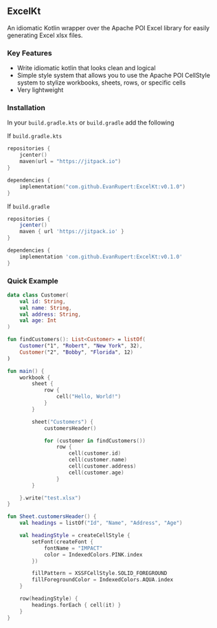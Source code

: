 ExcelKt
-
An idiomatic Kotlin wrapper over the Apache POI Excel library for easily generating Excel xlsx files.

### Key Features
- Write idiomatic kotlin that looks clean and logical
- Simple style system that allows you to use the Apache POI CellStyle system to stylize workbooks, sheets, rows, or specific cells
- Very lightweight

### Installation
In your `build.gradle.kts` or `build.gradle` add the following

If `build.gradle.kts`
```kotlin
repositories {
    jcenter()
    maven(url = "https://jitpack.io")
}

dependencies {
    implementation("com.github.EvanRupert:ExcelKt:v0.1.0")
}
```
If `build.gradle`
```groovy
repositories {
    jcenter()
    maven { url 'https://jitpack.io' }
}

dependencies {
    implementation 'com.github.EvanRupert:ExcelKt:v0.1.0'
}
```

### Quick Example
```kotlin
data class Customer(
    val id: String,
    val name: String,
    val address: String,
    val age: Int
)

fun findCustomers(): List<Customer> = listOf(
    Customer("1", "Robert", "New York", 32),
    Customer("2", "Bobby", "Florida", 12)
)

fun main() {
    workbook {
        sheet {
            row {
                cell("Hello, World!")
            }
        }

        sheet("Customers") {
            customersHeader()

            for (customer in findCustomers())
                row {
                    cell(customer.id)
                    cell(customer.name)
                    cell(customer.address)
                    cell(customer.age)
                }
        }

    }.write("test.xlsx")
}

fun Sheet.customersHeader() {
    val headings = listOf("Id", "Name", "Address", "Age")

    val headingStyle = createCellStyle {
        setFont(createFont {
            fontName = "IMPACT"
            color = IndexedColors.PINK.index
        })

        fillPattern = XSSFCellStyle.SOLID_FOREGROUND
        fillForegroundColor = IndexedColors.AQUA.index
    }

    row(headingStyle) {
        headings.forEach { cell(it) }
    }
}
```
